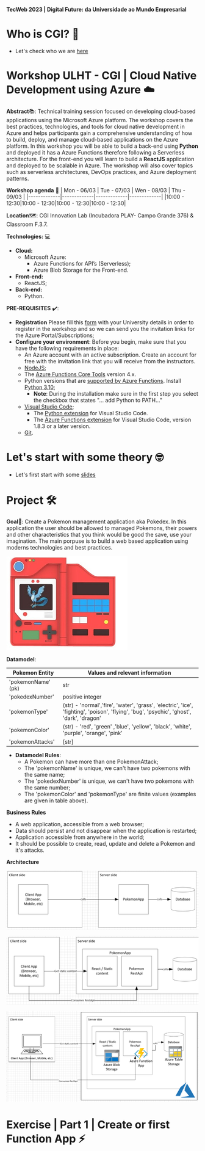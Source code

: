 **TecWeb 2023 | Digital Future: da Universidade ao Mundo Empresarial**

# Who is CGI? 🤔
* Let's check who we are [here](../teoria/cgi-intro.pdf)

# Workshop ULHT - CGI | Cloud Native Development using Azure ☁️

**Abstract**📚: Technical training session focused on developing cloud-based applications using the Microsoft Azure platform. The workshop covers the best practices, technologies, and tools for cloud native development in Azure and helps participants gain a comprehensive understanding of how to build, deploy, and manage cloud-based applications on the Azure platform. 
In this workshop you will be able to build a back-end using **Python** and deployed it has a Azure Functions therefore following a Serverless architecture. For the front-end you will learn to build a **ReactJS** application and deployed to be scalable in Azure. The workshop will also cover topics such as serverless architectures, DevOps practices, and Azure deployment patterns.

**Workshop agenda** 📅
| Mon - 06/03 | Tue - 07/03 | Wen - 08/03 | Thu - 09/03 |
|-------------|-------------|-------------|-------------|
|10:00 - 12:30|10:00 - 12:30|10:00 - 12:30|10:00 - 12:30|

**Location**🗺️: CGI Innovation Lab (Incubadora PLAY- Campo Grande 376) & Classroom F.3.7.

**Technologies:** 💻
* **Cloud:** 
    * Microsoft Azure:
        * Azure Functions for API’s (Serverless);
        * Azure Blob Storage for the Front-end.
* **Front-end:** 
    * ReactJS;
* **Back-end:**
    * Python.

**PRE-REQUISITES** ✔️:
* **Registration** Please fill this [form](https://forms.gle/SqbcLbLPomcdubqZ8) with your University details in order to register in the workshop and so we can send you the invitation links for the Azure Portal/Subscriptions;
* **Configure your environment**: Before you begin, make sure that you have the following requirements in place:
    * An Azure account with an active subscription. Create an account for free with the invitation link that you will receive from the instructors.
    * [NodeJS](https://nodejs.org/en/);
    * The [Azure Functions Core Tools](https://learn.microsoft.com/en-us/azure/azure-functions/functions-run-local#install-the-azure-functions-core-tools) version 4.x.
    * Python versions that are [supported by Azure Functions](https://learn.microsoft.com/en-us/azure/azure-functions/supported-languages#languages-by-runtime-version). Install [Python 3.10](https://www.python.org/downloads/release/python-31010//);
      * **Note**: During the installation make sure in the first step you select the checkbox that states "... add Python to PATH..."
    * [Visual Studio Code](https://code.visualstudio.com/download);
        * The [Python extension](https://marketplace.visualstudio.com/items?itemName=ms-python.python) for Visual Studio Code.
        * The [Azure Functions extension](https://marketplace.visualstudio.com/items?itemName=ms-azuretools.vscode-azurefunctions) for Visual Studio Code, version 1.8.3 or a later version.
    * [Git](https://git-scm.com/downloads).

# Let's start with some theory 🤓
* Let's first start with some [slides](../teoria/Eng.%20Software%20-%20Arquiteturas%20de%20Software.pdf)

# Project 🛠️

**Goal**🎯: Create a Pokemon management application aka Pokedex. In this application the user should be allowed to managed Pokemons, their powers and other characteristics that you think would be good the save, use your imagination.
The main porpuse is to build a web based application using moderns technologies and best practices.

![image](./images/pokedex.jpeg)

**Datamodel**:

|  Pokemon Entity    | Values and relevant information                                                                                                           |
|--------------------|-------------------------------------------------------------------------------------------------------------------------------------------|
| 'pokemonName' (pk) | str                                                                                                                                       |
| 'pokedexNumber'    | positive integer                                                                                                                          |
| 'pokemonType'      | (str) - 'normal','fire', 'water', 'grass', 'electric', 'ice', 'fighting', 'poison', 'flying', 'bug', 'psychic', 'ghost', 'dark', 'dragon' |
| 'pokemonColor'     | (str) - 'red', 'green' ,'blue', 'yellow', 'black', 'white', 'purple', 'orange', 'pink'                                                    |
| 'pokemonAttacks'   | [str]                                                                                                                                     |

* **Datamodel Rules**:
    * A Pokemon can have more than one PokemonAttack;
    * The 'pokemonName' is unique, we can't have two pokemons with the same name;
    * The 'pokedexNumber' is unique, we can't have two pokemons with the same number;
    * The 'pokemonColor' and 'pokemonType' are finite values (examples are given in table above).

**Business Rules**
* A web application, accessible from a web browser;
* Data should persist and not disappear when the application is restarted;
* Application accessible from anywhere in the world;
* It should be possible to create, read, update and delete a Pokemon and it's attacks.

**Architecture**

![image](./images/hhhld-arch.PNG)

![image](./images/hhld-arch.PNG)

![image](./images/hld-arch.PNG)

# Exercise | Part 1 | Create or first Function App ⚡